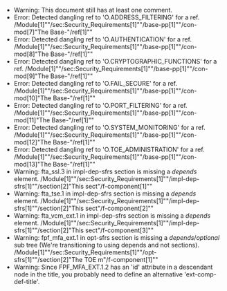 * Warning: This document still has at least one comment.
* Error: Detected dangling ref to 'O.ADDRESS_FILTERING'
        for a ref.
	/Module[1]""/sec:Security_Requirements[1]""/base-pp[1]""/con-mod[7]"The Base-"/ref[1]""
* Error: Detected dangling ref to 'O.AUTHENTICATION'
        for a ref.
	/Module[1]""/sec:Security_Requirements[1]""/base-pp[1]""/con-mod[8]"The Base-"/ref[1]""
* Error: Detected dangling ref to 'O.CRYPTOGRAPHIC_FUNCTIONS'
        for a ref.
	/Module[1]""/sec:Security_Requirements[1]""/base-pp[1]""/con-mod[9]"The Base-"/ref[1]""
* Error: Detected dangling ref to 'O.FAIL_SECURE'
        for a ref.
	/Module[1]""/sec:Security_Requirements[1]""/base-pp[1]""/con-mod[10]"The Base-"/ref[1]""
* Error: Detected dangling ref to 'O.PORT_FILTERING'
        for a ref.
	/Module[1]""/sec:Security_Requirements[1]""/base-pp[1]""/con-mod[11]"The Base-"/ref[1]""
* Error: Detected dangling ref to 'O.SYSTEM_MONITORING'
        for a ref.
	/Module[1]""/sec:Security_Requirements[1]""/base-pp[1]""/con-mod[12]"The Base-"/ref[1]""
* Error: Detected dangling ref to 'O.TOE_ADMINISTRATION'
        for a ref.
	/Module[1]""/sec:Security_Requirements[1]""/base-pp[1]""/con-mod[13]"The Base-"/ref[1]""
* Warning: fta_ssl.3 in impl-dep-sfrs section is missing a _depends_ element. /Module[1]""/sec:Security_Requirements[1]""/impl-dep-sfrs[1]""/section[2]"This sect"/f-component[1]""
* Warning: fta_tse.1 in impl-dep-sfrs section is missing a _depends_ element. /Module[1]""/sec:Security_Requirements[1]""/impl-dep-sfrs[1]""/section[2]"This sect"/f-component[2]""
* Warning: fta_vcm_ext.1 in impl-dep-sfrs section is missing a _depends_ element. /Module[1]""/sec:Security_Requirements[1]""/impl-dep-sfrs[1]""/section[2]"This sect"/f-component[3]""
* Warning: fpf_mfa_ext.1 in opt-sfrs section is missing a _depends_/_optional_ sub tree (We're transitioning to using depends and not sections). /Module[1]""/sec:Security_Requirements[1]""/opt-sfrs[1]""/section[2]"The TOE m"/f-component[1]""
* Warning: Since FPF_MFA_EXT.1.2 has an 'id' attribute in a descendant node in the title, you probably need to define an alternative 'ext-comp-def-title'.
                       

